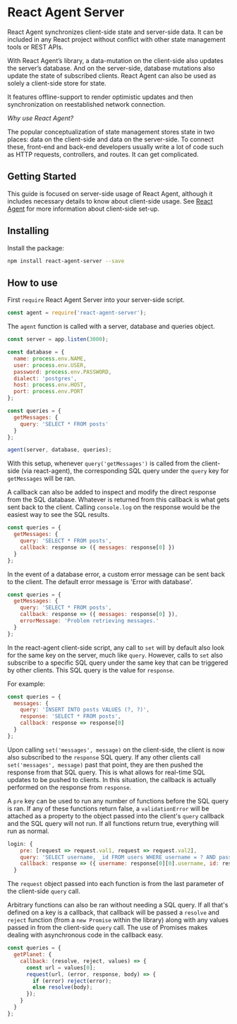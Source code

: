 # React Agent Server

React Agent synchronizes client-side state and server-side data. It can be included in any React project without conflict with other state management tools or REST APIs.

With React Agent’s library, a data-mutation on the client-side also updates the server’s database. And on the server-side, database mutations also update the state of subscribed clients. React Agent can also be used as solely a client-side store for state.

It features offline-support to render optimistic updates and then synchronization on reestablished network connection.

*Why use React Agent?*

The popular conceptualization of state management stores state in two places: data on the client-side and data on the server-side. To connect these, front-end and back-end developers usually write a lot of code such as HTTP requests, controllers, and routes. It can get complicated.

## Getting Started

This guide is focused on server-side usage of React Agent, although it includes necessary details to know about client-side usage. See [React Agent](https://github.com/yokyak/react-agent/tree/master/packages/react-agent) for more information about client-side set-up.

## Installing

Install the package:

```bash
npm install react-agent-server --save
```

## How to use

First `require` React Agent Server into your server-side script.

```javascript
const agent = require('react-agent-server');
```

The `agent` function is called with a server, database and queries object. 

```javascript
const server = app.listen(3000);

const database = {
  name: process.env.NAME,
  user: process.env.USER,
  password: process.env.PASSWORD,
  dialect: 'postgres',
  host: process.env.HOST,
  port: process.env.PORT
};

const queries = {
  getMessages: {
    query: 'SELECT * FROM posts'
  }
};

agent(server, database, queries);
```
With this setup, whenever `query('getMessages')` is called from the client-side (via react-agent), the corresponding SQL query under the `query` key for `getMessages` will be ran. 

A callback can also be added to inspect and modify the direct response from the SQL database. Whatever is returned from this callback is what gets sent back to the client. Calling `console.log` on the response would be the easiest way to see the SQL results. 

```javascript
const queries = {
  getMessages: {
    query: 'SELECT * FROM posts',
    callback: response => ({ messages: response[0] })
  }
};
```

In the event of a database error, a custom error message can be sent back to the client. The default error message is 'Error with database'. 

```javascript
const queries = {
  getMessages: {
    query: 'SELECT * FROM posts',
    callback: response => ({ messages: response[0] }),
    errorMessage: 'Problem retrieving messages.'
  }
};
```
In the react-agent client-side script, any call to `set` will by default also look for the same key on the server, much like `query`. However, calls to `set` also subscribe to a specific SQL query under the same key that can be triggered by other clients. This SQL query is the value for `response`. 

For example:

```javascript
const queries = {
  messages: {
    query: 'INSERT INTO posts VALUES (?, ?)',
    response: 'SELECT * FROM posts',
    callback: response => response[0]
  }
};
```

Upon calling `set('messages', message)` on the client-side, the client is now also subscribed to the `response` SQL query. If any other clients call `set('messages', message)` past that point, they are then pushed the response from that SQL query. This is what allows for real-time SQL updates to be pushed to clients. In this situation, the callback is actually performed on the response from `response`.

A `pre` key can be used to run any number of functions before the SQL query is ran. If any of these functions return false, a `validationError` will be attached as a property to the object passed into the client's `query` callback and the SQL query will not run. If all functions return true, everything will run as normal. 

```javascript
login: {
    pre: [request => request.val1, request => request.val2],
    query: 'SELECT username, _id FROM users WHERE username = ? AND password = ?',
    callback: response => ({ username: response[0][0].username, id: response[0][0]._id })
  }
```

The `request` object passed into each function is from the last parameter of the client-side `query` call. 

Arbitrary functions can also be ran without needing a SQL query. If all that's defined on a key is a callback, that callback will be passed a `resolve` and `reject` function (from a `new Promise` within the library) along with any values passed in from the client-side `query` call. The use of Promises makes dealing with asynchronous code in the callback easy.  

```javascript
const queries = {
  getPlanet: {
    callback: (resolve, reject, values) => {
      const url = values[0];
      request(url, (error, response, body) => {
        if (error) reject(error);
        else resolve(body);
      });
    }
  }
};
```